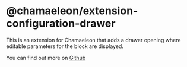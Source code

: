 # @chamaeleon/extension-configuration-drawer

This is an extension for Chamaeleon that adds a drawer opening where editable parameters for the block are displayed.

You can find out more on [Github](https://github.com/lFandoriNl/chamaeleon#chamaeleon)
